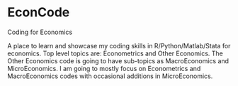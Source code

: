 # EconCode
Coding for Economics

A place to learn and showcase my coding skills in R/Python/Matlab/Stata for economics. Top level topics are: Econometrics and Other Economics. The Other Economics code is going to have sub-topics as MacroEconomics and MicroEconomics. I am going to mostly focus on Econometrics and MacroEconomics codes with occasional additions in MicroEconomics.
